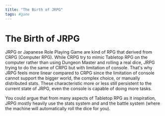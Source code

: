 ```yaml
---
title: "The Birth of JRPG"
tags: #game
---
```


# The Birth of JRPG

JRPG or Japanese Role Playing Game are kind of RPG that derived from CRPG (Computer RPG). While CRPG try to mimic Tabletop RPG on the computer rather than using Dungeon Master and rolling a real dice, JRPG trying to do the same of CRPG but with limitation of console. That's why JRPG feels more linear compared to CRPG since the limitation of console cannot support the bigger world, the complex choice, or manually distributed stats. These characteristic more or less still persistent to the current state of JRPG, even the console is capable of doing more tasks.  

You could argue that from many aspects of Tabletop RPG as it inspiration, JRPG mostly heavily use the stats system and and the battle system (where the machine will automatically roll the dice for you).